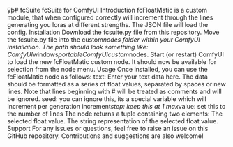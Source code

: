 ÿþ#   f c S u i t e  
  
  
 f c S u i t e   f o r   C o m f y U I   I n t r o d u c t i o n  
  
 f c F l o a t M a t i c   i s   a   c u s t o m   m o d u l e ,   t h a t   w h e n   c o n f i g u r e d   c o r r e c t l y   w i l l   i n c r e m e n t   t h r o u g h   t h e   l i n e s   g e n e r a t i n g   y o u   l o r a s   a t   d i f f e r e n t   s t r e n g t h s .   T h e   J S O N   f i l e   w i l l   l o a d   t h e   c o n f i g .  
  
 I n s t a l l a t i o n  
  
 D o w n l o a d   t h e   f c s u i t e . p y   f i l e   f r o m   t h i s   r e p o s i t o r y .  
  
 M o v e   t h e   f c s u i t e . p y   f i l e   i n t o   t h e   c u s t o m _ n o d e s   f o l d e r   w i t h i n   y o u r   C o m f y U I   i n s t a l l a t i o n .   T h e   p a t h   s h o u l d   l o o k   s o m e t h i n g   l i k e :   C o m f y U I _ w i n d o w s _ p o r t a b l e \ C o m f y U I \ c u s t o m _ n o d e s .  
  
 S t a r t   ( o r   r e s t a r t )   C o m f y U I   t o   l o a d   t h e   n e w   f c F l o a t M a t i c   c u s t o m   n o d e .   I t   s h o u l d   n o w   b e   a v a i l a b l e   f o r   s e l e c t i o n   f r o m   t h e   n o d e   m e n u .  
  
 U s a g e  
  
 O n c e   i n s t a l l e d ,   y o u   c a n   u s e   t h e   f c F l o a t M a t i c   n o d e   a s   f o l l o w s :  
  
 t e x t :   E n t e r   y o u r   t e x t   d a t a   h e r e .   T h e   d a t a   s h o u l d   b e   f o r m a t t e d   a s   a   s e r i e s   o f   f l o a t   v a l u e s ,   s e p a r a t e d   b y   s p a c e s   o r   n e w   l i n e s .   N o t e   t h a t   l i n e s   b e g i n n i n g   w i t h   #   w i l l   b e   t r e a t e d   a s   c o m m e n t s   a n d   w i l l   b e   i g n o r e d .  
  
 s e e d :   y o u   c a n   i g n o r e   t h i s ,   i t s   a   s p e c i a l   v a r i a b l e   w h i c h   w i l l   i n c r e m e n t   p e r   g e n e r a t i o n  
  
 i n c r e m e n t _ s t e p :   k e e p   t h i s   a t   1  
  
 m a x _ v a l u e :   s e t   t h i s   t o   t h e   n u m b e r   o f   l i n e s  
  
 T h e   n o d e   r e t u r n s   a   t u p l e   c o n t a i n i n g   t w o   e l e m e n t s :  
  
 T h e   s e l e c t e d   f l o a t   v a l u e .   T h e   s t r i n g   r e p r e s e n t a t i o n   o f   t h e   s e l e c t e d   f l o a t   v a l u e .  
  
 S u p p o r t  
  
 F o r   a n y   i s s u e s   o r   q u e s t i o n s ,   f e e l   f r e e   t o   r a i s e   a n   i s s u e   o n   t h i s   G i t H u b   r e p o s i t o r y .   C o n t r i b u t i o n s   a n d   s u g g e s t i o n s   a r e   a l s o   w e l c o m e !  
 